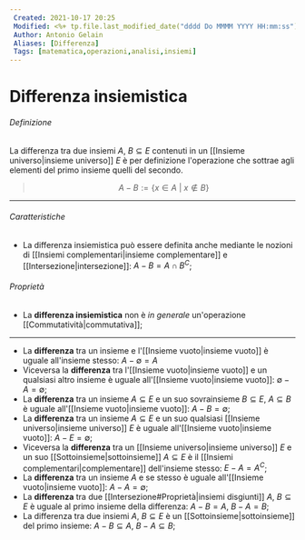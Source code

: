 ```yaml
---
 Created: 2021-10-17 20:25
 Modified: <%+ tp.file.last_modified_date("dddd Do MMMM YYYY HH:mm:ss") %>
 Author: Antonio Gelain
 Aliases: [Differenza]
 Tags: [matematica,operazioni,analisi,insiemi]
---
```


# Differenza insiemistica

###### Definizione

La differenza tra due insiemi $A,\ B \subseteq E$ contenuti in un [[Insieme universo|insieme universo]] $E$ è per definizione l'operazione che sottrae agli elementi del primo insieme quelli del secondo.

> $$A - B := \{x \in A\ |\ x \notin B\}$$

---

###### Caratteristiche

- La differenza insiemistica può essere definita anche mediante le nozioni di [[Insiemi complementari|insieme complementare]] e [[Intersezione|intersezione]]: $A - B = A \cap B^C$;

###### Proprietà

- La **differenza insiemistica** non è *in generale* un'operazione [[Commutatività|commutativa]];

---

- La **differenza** tra un insieme e l'[[Insieme vuoto|insieme vuoto]] è uguale all'insieme stesso: $A - \emptyset = A$
- Viceversa la **differenza** tra l'[[Insieme vuoto|insieme vuoto]] e un qualsiasi altro insieme è uguale all'[[Insieme vuoto|insieme vuoto]]: $\emptyset - A = \emptyset$;
- La **differenza** tra un insieme $A \subseteq E$ e un suo sovrainsieme $B \subseteq E,\ A \subseteq B$ è uguale all'[[Insieme vuoto|insieme vuoto]]: $A - B = \emptyset$;
- La **differenza** tra un insieme $A \subseteq E$ e un suo qualsiasi [[Insieme universo|insieme universo]] $E$ è uguale all'[[Insieme vuoto|insieme vuoto]]: $A - E = \emptyset$;
- Viceversa la **differenza** tra un [[Insieme universo|insieme universo]] $E$ e un suo [[Sottoinsieme|sottoinsieme]] $A \subseteq E$ è il [[Insiemi complementari|complementare]] dell'insieme stesso: $E - A = A^C$;
- La **differenza** tra un insieme $A$ e se stesso è uguale all'[[Insieme vuoto|insieme vuoto]]: $A - A = \emptyset$;
- La **differenza** tra due [[Intersezione#Proprietà|insiemi disgiunti]] $A,\ B \subseteq E$ è uguale al primo insieme della differenza: $A - B = A,\ B - A = B$;
- La differenza tra due insiemi $A,\ B \subseteq E$ è un [[Sottoinsieme|sottoinsieme]] del primo insieme: $A - B \subseteq A,\ B - A \subseteq B$;